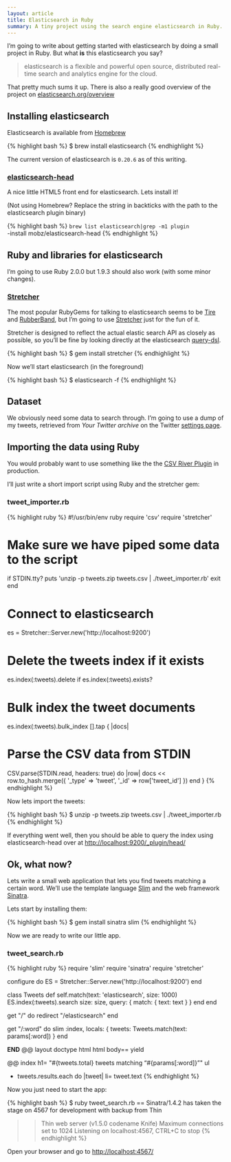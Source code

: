 ```yaml
---
layout: article
title: Elasticsearch in Ruby
summary: A tiny project using the search engine elasticsearch in Ruby.
---
```


I’m going to write about getting started with elasticsearch by doing a
small project in Ruby. But what **is** this elasticsearch you say?

> elasticsearch is a flexible and powerful open source, 
> distributed real-time search and analytics engine for the cloud.

That pretty much sums it up. There is also a really good overview of the 
project on [elasticsearch.org/overview](http://www.elasticsearch.org/overview/)

## Installing elasticsearch

Elasticsearch is available from [Homebrew](http://mxcl.github.io/homebrew/)

{% highlight bash %}
$ brew install elasticsearch
{% endhighlight %}

The current version of elasticsearch is `0.20.6` as of this writing.

### [elasticsearch-head](http://mobz.github.io/elasticsearch-head/)

A nice little HTML5 front end for elasticsearch. Lets install it!

(Not using Homebrew? Replace the string in backticks with the path to the elasticsearch plugin binary)

{% highlight bash %}
`brew list elasticsearch|grep -m1 plugin` \
        -install mobz/elasticsearch-head
{% endhighlight %}

## Ruby and libraries for elasticsearch

I’m going to use Ruby 2.0.0 but 1.9.3 should also work (with some minor
changes).

### [Stretcher](https://github.com/PoseBiz/stretcher)

The most popular RubyGems for talking to elasticsearch seems to be 
[Tire](https://rubygems.org/gems/tire) and 
[RubberBand](https://rubygems.org/gems/rubberband), but
I’m going to use [Stretcher](https://rubygems.org/gems/stretcher)
just for the fun of it.

Stretcher is designed to reflect the actual elastic search API as closely 
as possible, so you’ll be fine by looking directly at the elasticsearch 
[query-dsl](http://www.elasticsearch.org/guide/reference/query-dsl/).

{% highlight bash %}
$ gem install stretcher
{% endhighlight %}

Now we’ll start elasticsearch (in the foreground)

{% highlight bash %}
$ elasticsearch -f
{% endhighlight %}

## Dataset

We obviously need some data to search through. I’m going to use a dump 
of my tweets, retrieved from _Your Twitter archive_ on the
Twitter [settings page](https://twitter.com/settings/).

## Importing the data using Ruby

You would probably want to use something like the the 
[CSV River Plugin](https://github.com/xxBedy/elasticsearch-river-csv) in
production.

I’ll just write a short import script using Ruby and the stretcher gem:

### tweet_importer.rb
{% highlight ruby %}
#!/usr/bin/env ruby
require 'csv'
require 'stretcher'

# Make sure we have piped some data to the script
if STDIN.tty?
  puts 'unzip -p tweets.zip tweets.csv | ./tweet_importer.rb'
  exit
end

# Connect to elasticsearch
es = Stretcher::Server.new('http://localhost:9200')

# Delete the tweets index if it exists
es.index(:tweets).delete if es.index(:tweets).exists?

# Bulk index the tweet documents
es.index(:tweets).bulk_index [].tap { |docs|
  # Parse the CSV data from STDIN
  CSV.parse(STDIN.read, headers: true) do |row|
    docs << row.to_hash.merge({
      '_type' => 'tweet',
      '_id'   => row['tweet_id']
    })
  end
} 
{% endhighlight %}

Now lets import the tweets:

{% highlight bash %}
$ unzip -p tweets.zip tweets.csv | ./tweet_importer.rb
{% endhighlight %}

If everything went well, then you should be able to query the index
using elasticsearch-head over at <http://localhost:9200/_plugin/head/>

## Ok, what now?

Lets write a small web application that lets you find tweets matching a
certain word. We’ll use the template language [Slim](http://slim-lang.com/) 
and the web framework [Sinatra](http://www.sinatrarb.com/).

Lets start by installing them:

{% highlight bash %}
$ gem install sinatra slim
{% endhighlight %}

Now we are ready to write our little app.

### tweet_search.rb
{% highlight ruby %}
require 'slim'
require 'sinatra'
require 'stretcher'

configure do
  ES = Stretcher::Server.new('http://localhost:9200')
end

class Tweets
  def self.match(text: 'elasticsearch', size: 1000)
    ES.index(:tweets).search size: size, query: {
      match: { text: text }
    }
  end
end

get "/" do
  redirect "/elasticsearch"
end

get "/:word" do
  slim :index, locals: {
    tweets: Tweets.match(text: params[:word])
  }
end

__END__
@@ layout
doctype html
html
  body== yield

@@ index
h1= "#{tweets.total} tweets matching “#{params[:word]}”"
ul
  - tweets.results.each do |tweet|
    li= tweet.text
{% endhighlight %}

Now you just need to start the app:

{% highlight bash %}
$ ruby tweet_search.rb
== Sinatra/1.4.2 has taken the stage on 4567
for development with backup from Thin
>> Thin web server (v1.5.0 codename Knife)
>> Maximum connections set to 1024
>> Listening on localhost:4567, CTRL+C to stop
{% endhighlight %}

Open your browser and go to <http://localhost:4567/>
